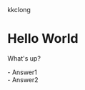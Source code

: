 <!--My first project.-->
<html lang="en">
  <head>kkclong</head>
  <body>
    <h1>Hello World</h1>
  <p>What's up?</p>
    <p>
      - Answer1</br>
      - Answer2</br>
      </p>
      </body>
  </html>
